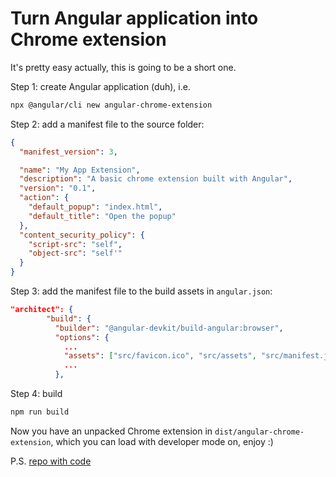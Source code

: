 # Turn Angular application into Chrome extension

It's pretty easy actually, this is going to be a short one.

Step 1: create Angular application (duh), i.e.
```bash
npx @angular/cli new angular-chrome-extension
```

Step 2: add a manifest file to the source folder:
```json
{
  "manifest_version": 3,

  "name": "My App Extension",
  "description": "A basic chrome extension built with Angular",
  "version": "0.1",
  "action": {
    "default_popup": "index.html",
    "default_title": "Open the popup"
  },
  "content_security_policy": {
    "script-src": "self",
    "object-src": "self'"
  }
}
```

Step 3: add the manifest file to the build assets in `angular.json`:
```json
"architect": {
        "build": {
          "builder": "@angular-devkit/build-angular:browser",
          "options": {
            ...
            "assets": ["src/favicon.ico", "src/assets", "src/manifest.json"],
            ...
          },
```

Step 4: build
```bash
npm run build
```

Now you have an unpacked Chrome extension in `dist/angular-chrome-extension`, which you can load with developer mode on, enjoy :)

P.S. [repo with code](https://github.com/Bwca/demo__angular-chrome-extension)